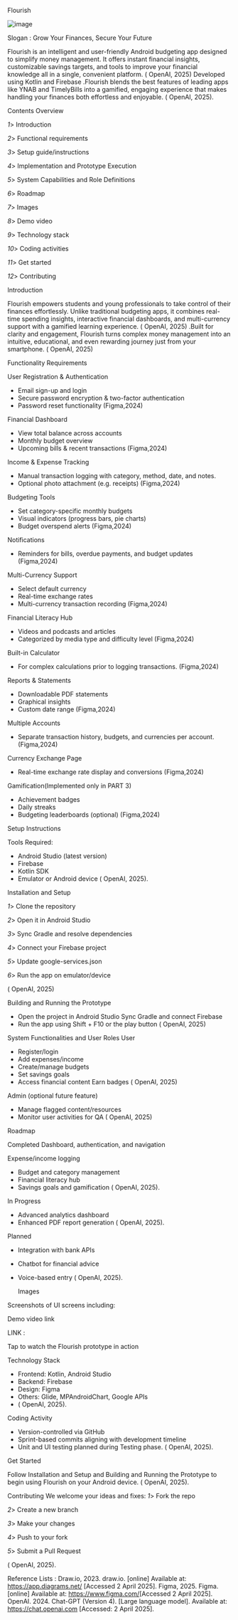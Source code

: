 Flourish 


![image](https://github.com/user-attachments/assets/5897f43f-7708-4a38-9930-c6c3c1198aa2)

Slogan : Grow Your Finances, Secure Your Future

Flourish is an intelligent and user-friendly Android budgeting app designed to simplify money management. It offers instant financial insights, customizable savings targets, and tools to improve your financial knowledge all in a single, convenient platform. ( OpenAI, 2025) Developed using Kotlin and Firebase .Flourish blends the best features of leading apps like YNAB and TimelyBills into a gamified, engaging experience that makes handling your finances both effortless and enjoyable. ( OpenAI, 2025).

 Contents Overview
 
*1*> Introduction 

*2*> Functional requirements 

*3*> Setup guide/instructions 

*4*> Implementation and Prototype Execution

*5*> System Capabilities and Role Definitions

*6*> Roadmap

*7*> Images

*8*>	Demo video  

*9*> Technology stack  

*10*>	Coding activities

*11*>	Get started

*12*> Contributing 


Introduction

Flourish empowers students and young professionals to take control of their finances effortlessly. Unlike traditional budgeting apps, it combines real-time spending insights, interactive financial dashboards, and multi-currency support with a gamified learning experience. ( OpenAI, 2025) .Built for clarity and engagement, Flourish turns complex money management into an intuitive, educational, and even rewarding journey just from your smartphone. ( OpenAI, 2025)


Functionality Requirements

 User Registration & Authentication
 
* Email sign-up and login
* Secure password encryption & two-factor authentication
*  Password reset functionality
(Figma,2024)

 Financial Dashboard
 
* View total balance across accounts
* Monthly budget overview
* Upcoming bills & recent transactions
(Figma,2024)

 Income & Expense Tracking
 
* Manual transaction logging with category, method, date, and notes.
* Optional photo attachment (e.g. receipts)
(Figma,2024)

Budgeting Tools

* Set category-specific monthly budgets
* Visual indicators (progress bars, pie charts)
* Budget overspend alerts
(Figma,2024)


Notifications

* Reminders for bills, overdue payments, and budget updates
(Figma,2024)

Multi-Currency Support

* Select default currency
* Real-time exchange rates
* Multi-currency transaction recording
(Figma,2024)

Financial Literacy Hub

* Videos and podcasts and articles 
* Categorized by media type and difficulty level
(Figma,2024)

 Built-in Calculator
 
* For complex calculations prior to logging transactions.
(Figma,2024)

 Reports & Statements
 
* Downloadable PDF statements
* Graphical insights
*  Custom date range
(Figma,2024)

 Multiple Accounts
 
* Separate transaction history, budgets, and currencies per account.
(Figma,2024)

Currency Exchange Page

* Real-time exchange rate display and conversions
(Figma,2024)

Gamification(Implemented only in PART 3) 

* Achievement badges
* Daily streaks
* Budgeting leaderboards (optional)
(Figma,2024)


Setup Instructions

Tools Required:

* Android Studio (latest version)
* Firebase
* Kotlin SDK
*  Emulator or Android device
( OpenAI, 2025).


 Installation and Setup
  
*1*>  Clone the repository

*2*>	Open it in Android Studio

*3*>	Sync Gradle and resolve dependencies

*4*>	Connect your Firebase project

*5*>	Update google-services.json

*6*>	Run the app on emulator/device

( OpenAI, 2025)


 Building and Running the Prototype
 
* Open the project in Android Studio
  Sync Gradle and connect Firebase
* Run the app using Shift + F10 or the play button
( OpenAI, 2025)


 System Functionalities and User Roles
User 

* Register/login
* Add expenses/income
* Create/manage budgets
* Set savings goals
 * Access financial content
  Earn badges
( OpenAI, 2025)

 Admin (optional future feature)
 
* Manage flagged content/resources
* Monitor user activities for QA
( OpenAI, 2025)

Roadmap

Completed Dashboard, authentication, and navigation
 

Expense/income logging

 
* Budget and category management
* Financial literacy hub
*  Savings goals and gamification
( OpenAI, 2025).

In Progress

* 	Advanced analytics dashboard
* 	Enhanced PDF report generation
( OpenAI, 2025).


 Planned
 
* 	Integration with bank APIs
* Chatbot for financial advice
* Voice-based entry
( OpenAI, 2025).

   Images
  
Screenshots of UI screens including:


Demo video link

LINK : 

Tap to watch the Flourish prototype in action

Technology Stack

* Frontend: Kotlin, Android Studio
* 	Backend: Firebase 
* Design: Figma
*  Others: Glide, MPAndroidChart, Google APIs
* 	( OpenAI, 2025).


 Coding Activity
 
* Version-controlled via GitHub
* Sprint-based commits aligning with development timeline
* Unit and UI testing planned during Testing phase.
( OpenAI, 2025).

 Get Started
 
Follow Installation and Setup and Building and Running the Prototype to begin using Flourish on your Android device.
( OpenAI, 2025).

Contributing
We welcome your ideas and fixes:
*1*>	Fork the repo

*2*>	Create a new branch

*3*>	Make your changes

*4*>	Push to your fork

*5*>	Submit a Pull Request

( OpenAI, 2025).

Reference Lists : 
Draw.io, 2023. draw.io. [online] Available at: <https://app.diagrams.net/> [Accessed 2 April 2025]. 
Figma, 2025. Figma. [online] Available at: <https://www.figma.com/>[Accessed 2 April 2025].
OpenAI. 2024. Chat-GPT (Version 4). [Large language model]. Available at: https://chat.openai.com [Accessed: 2 April  2025]. 









                                                                                              

